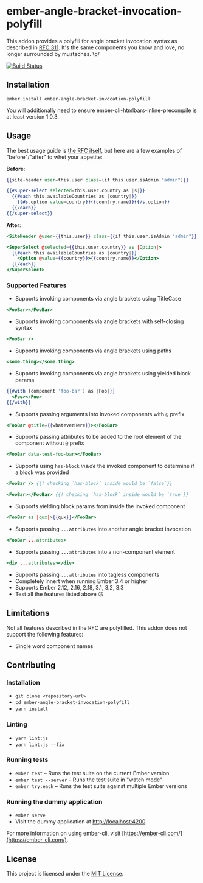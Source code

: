# ember-angle-bracket-invocation-polyfill

This addon provides a polyfill for angle bracket invocation syntax as described in
[RFC 311](https://github.com/emberjs/rfcs/pull/311). It's the same components you
know and love, no longer surrounded by mustaches. \o/

[![Build Status](https://travis-ci.org/rwjblue/ember-angle-bracket-invocation-polyfill.svg?branch=master)](https://travis-ci.org/rwjblue/ember-angle-bracket-invocation-polyfill)

## Installation

```
ember install ember-angle-bracket-invocation-polyfill
```

You will additionally need to ensure ember-cli-htmlbars-inline-precompile is at least version 1.0.3.

## Usage

The best usage guide is [the RFC itself](https://github.com/emberjs/rfcs/blob/master/text/0311-angle-bracket-invocation.md),
but here are a few examples of "before"/"after" to whet your appetite:

**Before**:

```hbs
{{site-header user=this.user class=(if this.user.isAdmin "admin")}}

{{#super-select selected=this.user.country as |s|}}
  {{#each this.availableCountries as |country|}}
    {{#s.option value=country}}{{country.name}}{{/s.option}}
  {{/each}}
{{/super-select}}
```

**After**:

```hbs
<SiteHeader @user={{this.user}} class={{if this.user.isAdmin "admin"}} />

<SuperSelect @selected={{this.user.country}} as |Option|>
  {{#each this.availableCountries as |country|}}
    <Option @value={{country}}>{{country.name}}</Option>
  {{/each}}
</SuperSelect>
```

### Supported Features

- Supports invoking components via angle brackets using TitleCase

```hbs
<FooBar></FooBar>
```

- Supports invoking components via angle brackets with self-closing syntax

```hbs
<FooBar />
```

- Supports invoking components via angle brackets using paths

```hbs
<some.thing></some.thing>
```

- Supports invoking components via angle brackets using yielded block params

```hbs
{{#with (component 'foo-bar') as |Foo|}}
  <Foo></Foo>
{{/with}}
```

- Supports passing arguments into invoked components with `@` prefix

```hbs
<FooBar @title={{whateverHere}}></FooBar>
```

- Supports passing attributes to be added to the root element of the component without `@` prefix

```hbs
<FooBar data-test-foo-bar></FooBar>
```

- Supports using `has-block` _inside_ the invoked component to determine if a block was provided

```hbs
<FooBar /> {{! checking `has-block` inside would be `false`}}

<FooBar></FooBar> {{! checking `has-block` inside would be `true`}}
```

- Supports yielding block params from inside the invoked component

```hbs
<FooBar as |qux|>{{qux}}</FooBar>
```

- Supports passing `...attributes` into another angle bracket invocation

```hbs
<FooBar ...attributes>
```

- Supports passing `...attributes` into a non-component element

```hbs
<div ...attributes></div>
```

- Supports passing `...attributes` into tagless components
- Completely innert when running Ember 3.4 or higher
- Supports Ember 2.12, 2.16, 2.18, 3.1, 3.2, 3.3
- Test all the features listed above 😘

## Limitations

Not all features described in the RFC are polyfilled.
This addon does not support the following features:

- Single word component names

## Contributing

### Installation

- `git clone <repository-url>`
- `cd ember-angle-bracket-invocation-polyfill`
- `yarn install`

### Linting

- `yarn lint:js`
- `yarn lint:js --fix`

### Running tests

- `ember test` – Runs the test suite on the current Ember version
- `ember test --server` – Runs the test suite in "watch mode"
- `ember try:each` – Runs the test suite against multiple Ember versions

### Running the dummy application

- `ember serve`
- Visit the dummy application at [http://localhost:4200](http://localhost:4200).

For more information on using ember-cli, visit [https://ember-cli.com/](https://ember-cli.com/).

## License

This project is licensed under the [MIT License](LICENSE.md).
